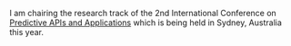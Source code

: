 I am chairing the research track of the 2nd International Conference on [Predictive APIs and Applications](http://www.papis.io/2015/) which is being held in Sydney, Australia this year.
